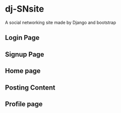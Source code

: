 # dj-SNsite

A social networking site made by Django and bootstrap

## Login Page

## Signup Page

## Home page

## Posting Content

## Profile page


